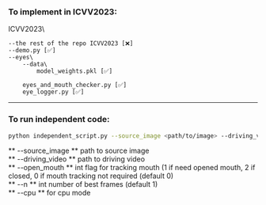 ### To implement in ICVV2023:
ICVV2023\
    
    --the rest of the repo ICVV2023 [❌] 
    --demo.py [✅]
    --eyes\
        --data\
            model_weights.pkl [✅]

        eyes_and_mouth_checker.py [✅]
        eye_logger.py [✅] 

---

### To run independent code: 
```bash
python independent_script.py --source_image <path/to/image> --driving_video <path/to/video> --open_mouth 1 --n 100 --cpu
```

** --source_image ** path to source image  
** --driving_video ** path to driving video  
** --open_mouth ** int flag for tracking mouth (1 if need opened mouth, 2 if closed, 0 if mouth tracking not required (default 0)  
** --n ** int number of best frames (default 1)  
** --cpu ** for cpu mode  
